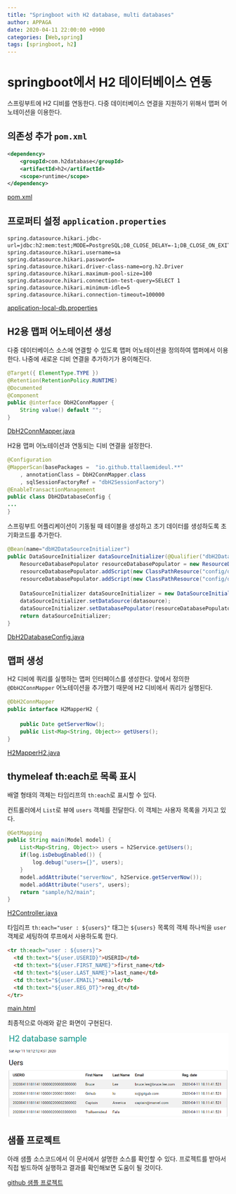 ```yaml
---
title: "Springboot with H2 database, multi databases"
author: APPAGA
date: 2020-04-11 22:00:00 +0900
categories: [Web,spring]
tags: [springboot, h2]
---
```


# springboot에서 H2 데이터베이스 연동

스프링부트에 H2 디비를 연동한다.
다중 데이터베이스 연결을 지원하기 위해서 맵퍼 어노테이션을 이용한다.

## 의존성 추가 `pom.xml`

```xml
<dependency>
	<groupId>com.h2database</groupId>
	<artifactId>h2</artifactId>
	<scope>runtime</scope>
</dependency>
```

[pom.xml](https://github.com/ttallaemideul/springboot/blob/master/tlmd_web/pom.xml)

## 프로퍼티 설정 `application.properties`

```
spring.datasource.hikari.jdbc-url=jdbc:h2:mem:test;MODE=PostgreSQL;DB_CLOSE_DELAY=-1;DB_CLOSE_ON_EXIT=FALSE
spring.datasource.hikari.username=sa
spring.datasource.hikari.password=
spring.datasource.hikari.driver-class-name=org.h2.Driver
spring.datasource.hikari.maximum-pool-size=100 
spring.datasource.hikari.connection-test-query=SELECT 1
spring.datasource.hikari.minimum-idle=5 
spring.datasource.hikari.connection-timeout=100000
```

[application-local-db.properties](https://github.com/ttallaemideul/springboot/blob/master/tlmd_web/src/main/resources/config/application-local-db.properties)

## H2용 맵퍼 어노테이션 생성

다중 데이터베이스 소스에 연결할 수 있도록 맵퍼 어노테이션을 정의하여 맵퍼에서 이용한다.
나중에 새로운 디비 연결을 추가하기가 용이해진다.

```java
@Target({ ElementType.TYPE }) 
@Retention(RetentionPolicy.RUNTIME) 
@Documented 
@Component
public @interface DbH2ConnMapper {
	String value() default "";
}
```

[DbH2ConnMapper.java](https://github.com/ttallaemideul/springboot/blob/master/tlmd_web/src/main/java/io/github/ttallaemideul/config/database/DbH2ConnMapper.java)

H2용 맵퍼 어노테이션과 연동되는 디비 연결을 설정한다.

```java
@Configuration
@MapperScan(basePackages =  "io.github.ttallaemideul.**"
	, annotationClass = DbH2ConnMapper.class
	, sqlSessionFactoryRef = "dbH2SessionFactory")
@EnableTransactionManagement
public class DbH2DatabaseConfig {
...
}
```

스프링부트 어플리케이션이 기동될 때 테이블을 생성하고 초기 데이터를 생성하도록 초기화코드를 추가한다.

```java
@Bean(name="dbH2DataSourceInitializer")
public DataSourceInitializer dataSourceInitializer(@Qualifier("dbH2DataSource") DataSource datasource) {
	ResourceDatabasePopulator resourceDatabasePopulator = new ResourceDatabasePopulator();
	resourceDatabasePopulator.addScript(new ClassPathResource("config/database/h2-schema.sql"));
	resourceDatabasePopulator.addScript(new ClassPathResource("config/database/h2-data.sql"));

	DataSourceInitializer dataSourceInitializer = new DataSourceInitializer();
	dataSourceInitializer.setDataSource(datasource);
	dataSourceInitializer.setDatabasePopulator(resourceDatabasePopulator);
	return dataSourceInitializer;
}
```

[DbH2DatabaseConfig.java](https://github.com/ttallaemideul/springboot/blob/master/tlmd_web/src/main/java/io/github/ttallaemideul/config/database/DbH2DatabaseConfig.java)

## 맵퍼 생성

H2 디비에 쿼리를 실행하는 맵퍼 인터페이스를 생성한다.
앞에서 정의한 `@DbH2ConnMapper` 어노테이션을 추가했기 때문에 H2 디비에서 쿼리가 실행된다.

```java
@DbH2ConnMapper
public interface H2MapperH2 {

	public Date getServerNow();
	public List<Map<String, Object>> getUsers();
}
```

[H2MapperH2.java](https://github.com/ttallaemideul/springboot/blob/master/tlmd_web/src/main/java/io/github/ttallaemideul/sample/h2/H2MapperH2.java)

## thymeleaf th:each로 목록 표시

배열 형태의 객체는 타임리프의 `th:each`로 표시할 수 있다.

컨트롤러에서 `List`로 뷰에 `users` 객체를 전달한다. 이 객체는 사용자 목록을 가지고 있다.

```java
@GetMapping
public String main(Model model) {
	List<Map<String, Object>> users = h2Service.getUsers();
	if(log.isDebugEnabled()) {
		log.debug("users={}", users);
	}
	model.addAttribute("serverNow", h2Service.getServerNow());
	model.addAttribute("users", users);
	return "sample/h2/main";
}
```

[H2Controller.java](https://github.com/ttallaemideul/springboot/blob/master/tlmd_web/src/main/java/io/github/ttallaemideul/sample/h2/H2Controller.java)

타임리프 `th:each="user : ${users}"` 태그는 `${users}` 목록의 객체 하나씩을  `user` 객체로 세팅하여 루프에서 사용하도록 한다.

```html
<tr th:each="user : ${users}">
  <td th:text="${user.USERID}">USERID</td>
  <td th:text="${user.FIRST_NAME}">first_name</td>
  <td th:text="${user.LAST_NAME}">last_name</td>
  <td th:text="${user.EMAIL}">email</td>
  <td th:text="${user.REG_DT}">reg_dt</td>
</tr>
```

[main.html](https://github.com/ttallaemideul/springboot/blob/master/tlmd_web/src/main/resources/templates/sample/h2/main.html)

최종적으로 아래와 같은 화면이 구현된다.

![html결과](/assets/img/tlmd_web/tlmd_web_001.png)

## 샘플 프로젝트

아래 샘플 소스코드에서 이 문서에서 설명한 소스를 확인할 수 있다.
프로젝트를 받아서 직접 빌드하여 실행하고 결과를 확인해보면 도움이 될 것이다.

[github 샘플 프로젝트](https://github.com/ttallaemideul/springboot)